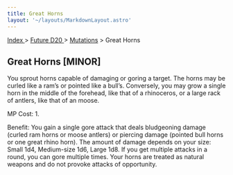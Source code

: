 ```yaml
---
title: Great Horns
layout: '~/layouts/MarkdownLayout.astro'
---
```


[ Index ](/) > [ Future D20 ](/future.d20.srd) > [Mutations](/future.d20.srd/mutations) > Great Horns

## Great Horns [MINOR]

You sprout horns capable of damaging or goring a target. The horns may be
curled like a ram’s or pointed like a bull’s. Conversely, you may grow a
single horn in the middle of the forehead, like that of a rhinoceros, or a
large rack of antlers, like that of an moose.

MP Cost: 1.

Benefit: You gain a single gore attack that deals bludgeoning damage (curled
ram horns or moose antlers) or piercing damage (pointed bull horns or one
great rhino horn). The amount of damage depends on your size: Small 1d4,
Medium-size 1d6, Large 1d8. If you get multiple attacks in a round, you can
gore multiple times. Your horns are treated as natural weapons and do not
provoke attacks of opportunity.

